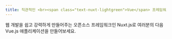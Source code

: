```yaml
---
title: 직관적인 <br><span class="text-nuxt-lightgreen">Vue</span> 프레임워크<br>
---
```

웹 개발을 쉽고 강력하게 만들어주는 오픈소스 프레임워크인 Nuxt.js로 여러분의 다음 Vue.js 애플리케이션을 만들어보세요. 
